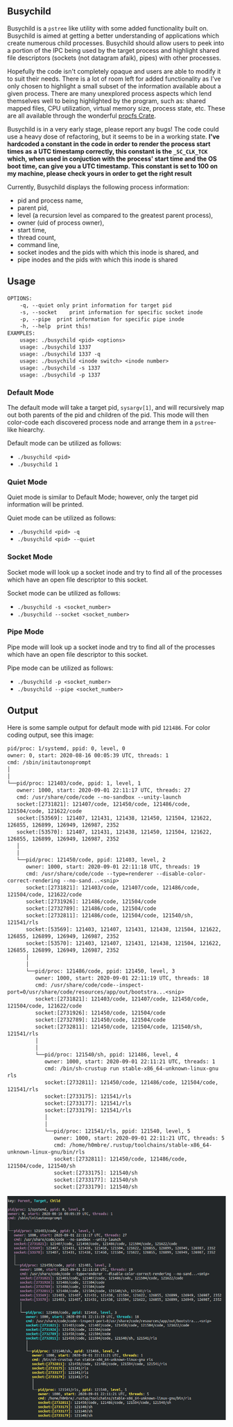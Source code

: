 ## Busychild
Busychild is a `pstree` like utility with some added functionality built on. Busychild is aimed at getting a better understanding of applications which create numerous child processes. Busychild should allow users to peek into a portion of the IPC being used by the target process and highlight shared file descriptors (sockets (not datagram afaik), pipes) with other processes.

Hopefully the code isn't completely opaque and users are able to modify it to suit their needs. There is a lot of room left for added functionality as I've only chosen to highlight a small subset of the information available about a given process. There are many unexplored process aspects which lend themselves well to being highlighted by the program, such as: shared mapped files, CPU utilization, virtual memory size, process state, etc. These are all available through the wonderful [procfs Crate](https://docs.rs/procfs/0.8.0/procfs/index.html). 

Busychild is in a very early stage, please report any bugs! The code could use a heavy dose of refactoring, but it seems to be in a working state. **I've hardcoded a constant in the code in order to render the process start times as a UTC timestamp correctly, this constant is the `_SC_CLK_TCK` which, when used in conjuction with the process' start time and the OS boot time, can give you a UTC timestamp. This constant is set to 100 on my machine, please check yours in order to get the right result**

Currently, Busychild displays the following process information:
+ pid and process name,
+ parent pid,
+ level (a recursion level as compared to the greatest parent process),
+ owner (uid of process owner),
+ start time,
+ thread count,
+ command line,
+ socket inodes and the pids with which this inode is shared, and
+ pipe inodes and the pids with which this inode is shared

## Usage
```
OPTIONS:
	-q, --quiet	only print information for target pid
	-s, --socket	print information for specific socket inode
	-p, --pipe	print information for specific pipe inode
	-h, --help	print this!
EXAMPLES:
	usage: ./busychild <pid> <options>
	usage: ./busychild 1337
	usage: ./busychild 1337 -q
	usage: ./busychild <inode switch> <inode number>
	usage: ./busychild -s 1337
	usage: ./busychild -p 1337
```

### Default Mode
The default mode will take a target pid,  `sysargv[1]`, and will recursively map out both parents of the pid and children of the pid. This mode will then color-code each discovered process node and arrange them in a `pstree`-like hiearchy.

Default mode can be utilized as follows: 
+ `./busychild <pid>`
+ `./busychild 1`

### Quiet Mode
Quiet mode is similar to Default Mode; however, only the target pid information will be printed.

Quiet mode can be utilized as follows:
+ `./busychild <pid> -q`
+ `./busychild <pid> --quiet`

### Socket Mode
Socket mode will look up a socket inode and try to find all of the processes which have an open file descriptor to this socket.

Socket mode can be utilized as follows:
+ `./busychild -s <socket_number>`
+ `./busychild --socket <socket_number>`

### Pipe Mode
Pipe mode will look up a socket inode and try to find all of the processes which have an open file descriptor to this socket.

Pipe mode can be utilized as follows:
+ `./busychild -p <socket_number>`
+ `./busychild --pipe <socket_number>`

## Output
Here is some sample output for default mode with pid `121486`. For color coding output, see this image: 
```
pid/proc: 1/systemd, ppid: 0, level, 0
owner: 0, start: 2020-08-16 00:05:39 UTC, threads: 1
cmd: /sbin/initautonoprompt
│
│
└──pid/proc: 121403/code, ppid: 1, level, 1
   owner: 1000, start: 2020-09-01 22:11:17 UTC, threads: 27
   cmd: /usr/share/code/code --no-sandbox --unity-launch
   socket:[2731821]: 121407/code, 121450/code, 121486/code, 121504/code, 121622/code
   socket:[53569]: 121407, 121431, 121438, 121450, 121504, 121622, 126855, 126899, 126949, 126987, 2352
   socket:[53570]: 121407, 121431, 121438, 121450, 121504, 121622, 126855, 126899, 126949, 126987, 2352
   │
   │
   └──pid/proc: 121450/code, ppid: 121403, level, 2
      owner: 1000, start: 2020-09-01 22:11:18 UTC, threads: 19
      cmd: /usr/share/code/code --type=renderer --disable-color-correct-rendering --no-sand...<snip>
      socket:[2731821]: 121403/code, 121407/code, 121486/code, 121504/code, 121622/code
      socket:[2731926]: 121486/code, 121504/code
      socket:[2732789]: 121486/code, 121504/code
      socket:[2732811]: 121486/code, 121504/code, 121540/sh, 121541/rls
      socket:[53569]: 121403, 121407, 121431, 121438, 121504, 121622, 126855, 126899, 126949, 126987, 2352
      socket:[53570]: 121403, 121407, 121431, 121438, 121504, 121622, 126855, 126899, 126949, 126987, 2352
      │
      │
      └──pid/proc: 121486/code, ppid: 121450, level, 3
         owner: 1000, start: 2020-09-01 22:11:19 UTC, threads: 18
         cmd: /usr/share/code/code--inspect-port=0/usr/share/code/resources/app/out/bootstra...<snip>
         socket:[2731821]: 121403/code, 121407/code, 121450/code, 121504/code, 121622/code
         socket:[2731926]: 121450/code, 121504/code
         socket:[2732789]: 121450/code, 121504/code
         socket:[2732811]: 121450/code, 121504/code, 121540/sh, 121541/rls
         │
         │
         └──pid/proc: 121540/sh, ppid: 121486, level, 4
            owner: 1000, start: 2020-09-01 22:11:21 UTC, threads: 1
            cmd: /bin/sh-crustup run stable-x86_64-unknown-linux-gnu rls
            socket:[2732811]: 121450/code, 121486/code, 121504/code, 121541/rls
            socket:[2733175]: 121541/rls
            socket:[2733177]: 121541/rls
            socket:[2733179]: 121541/rls
            │
            │
            └──pid/proc: 121541/rls, ppid: 121540, level, 5
               owner: 1000, start: 2020-09-01 22:11:21 UTC, threads: 5
               cmd: /home/h0mbre/.rustup/toolchains/stable-x86_64-unknown-linux-gnu/bin/rls
               socket:[2732811]: 121450/code, 121486/code, 121504/code, 121540/sh
               socket:[2733175]: 121540/sh
               socket:[2733177]: 121540/sh
               socket:[2733179]: 121540/sh
```

<p align="left">
  <img src=/default.PNG></img>
</p>
